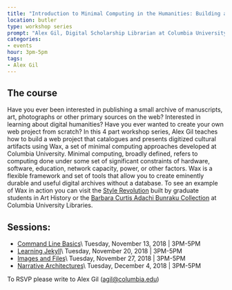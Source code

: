 ```yaml
---
title: "Introduction to Minimal Computing in the Humanities: Building an Exhibit of Primary Sources Using Wax"
location: butler
type: workshop series
prompt: "Alex Gil, Digital Scholarship Librarian at Columbia University Libraries, leads a workshop series on minimal computing techniques for building digital archives and exhibits of cultural artifacts."
categories:
- events
hour: 3pm-5pm
tags:
- Alex Gil
---
```


## The course

Have you ever been interested in publishing a small archive of manuscripts, art, photographs or other primary sources on the web? Interested in learning about digital humanities? Have you ever wanted to create your own web project from scratch? In this 4 part workshop series, Alex Gil teaches how to build a web project that catalogues and presents digitized cultural artifacts using Wax, a set of minimal computing approaches developed at Columbia University. Minimal computing, broadly defined, refers to computing done under some set of significant constraints of hardware, software, education, network capacity, power, or other factors. Wax is a flexible framework and set of tools that allow you to create eminently durable and useful digital archives without a database. To see an example of Wax in action you can visit the [Style Revolution](https://stylerevolution.github.io/) built by graduate students in Art History or the [Barbara Curtis Adachi Bunraku Collection](https://bunraku.library.columbia.edu/) at Columbia University Libraries.

## Sessions:

- [Command Line Basics](https://events.columbia.edu/go/commandline)\\
Tuesday, November 13, 2018 \| 3PM-5PM
- [Learning Jekyll](https://events.columbia.edu/cal/event/eventView.do?b=de&calPath=%2Fpublic%2Fcals%2FMainCal&guid=CAL-00bb9e25-6667531c-0166-6967e28a-000017f5events@columbia.edu&recurrenceId=)\\
Tuesday, November 20, 2018 \| 3PM-5PM
- [Images and Files](https://events.columbia.edu/go/imagesfiles)\\
Tuesday, November 27, 2018 \| 3PM-5PM
- [Narrative Architectures](https://events.columbia.edu/go/narrativedesign)\\
Tuesday, December 4, 2018 \| 3PM-5PM

To RSVP please write to Alex Gil (<agil@columbia.edu>)
